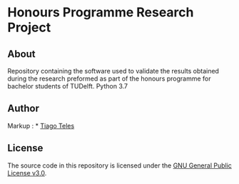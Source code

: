 # Honours Programme Research Project

## About
Repository containing the software used to validate the results obtained during the research preformed as part of the honours programme for bachelor students of TUDelft.
Python 3.7

## Author
Markup : * [Tiago Teles](https://www.linkedin.com/in/tiago-moreira-da-fonte-fonseca-teles/)

## License
The source code in this repository is licensed under the [GNU General Public License v3.0](https://www.gnu.org/licenses/gpl-3.0.en.html).
